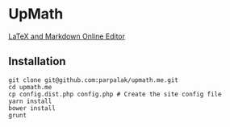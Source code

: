 # UpMath

[LaTeX and Markdown Online Editor](https://upmath.me/)

## Installation

```
git clone git@github.com:parpalak/upmath.me.git
cd upmath.me
cp config.dist.php config.php # Create the site config file
yarn install
bower install
grunt
```
